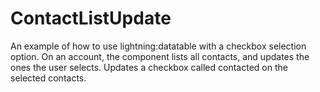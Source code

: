 # ContactListUpdate


An example of how to use lightning:datatable with a checkbox selection option.  On an account, the component lists all contacts, and updates the ones the user selects.  Updates a checkbox called contacted on the selected contacts.

